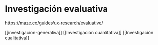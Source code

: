 # Investigación evaluativa

https://maze.co/guides/ux-research/evaluative/

[[investigacion-generativa]]
[[Investigación cuantitativa]]
[[Investigación cualitativa]]